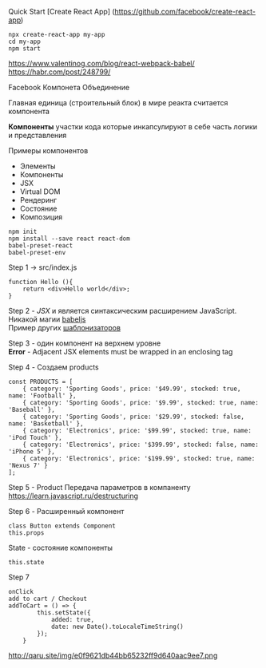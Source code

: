 Quick Start
[Create React App] (https://github.com/facebook/create-react-app)
```
npx create-react-app my-app
cd my-app
npm start
```
https://www.valentinog.com/blog/react-webpack-babel/
https://habr.com/post/248799/

Facebook
Компонета
Объединение 

Главная единица (строительный блок) в мире реакта считается компонента

**Компоненты** участки кода которые инкапсулируют в себе часть логики и представления

Примеры компонентов


- Элементы
- Компоненты
- JSX
- Virtual DOM
- Рендеринг
- Состояние
- Композиция

```
npm init
npm install --save react react-dom
babel-preset-react
babel-preset-env
```

Step 1 -> src/index.js
```
function Hello (){
    return <div>Hello world</div>;
}

```
Step 2 - *JSX* и является синтаксическим расширением JavaScript.  
    Никакой магии [babeljs](https://babeljs.io/repl)  
    Пример других [шаблонизаторов](https://learn.javascript.ru/template-lodash)

Step 3 - один компонент на верхнем уровне   
**Error** - Adjacent JSX elements must be wrapped in an enclosing tag

Step 4 - Создаем products

```
const PRODUCTS = [
    { category: 'Sporting Goods', price: '$49.99', stocked: true, name: 'Football' },
    { category: 'Sporting Goods', price: '$9.99', stocked: true, name: 'Baseball' },
    { category: 'Sporting Goods', price: '$29.99', stocked: false, name: 'Basketball' },
    { category: 'Electronics', price: '$99.99', stocked: true, name: 'iPod Touch' },
    { category: 'Electronics', price: '$399.99', stocked: false, name: 'iPhone 5' },
    { category: 'Electronics', price: '$199.99', stocked: true, name: 'Nexus 7' }
];
```

Step 5 - Product Передача параметров в компаненту
https://learn.javascript.ru/destructuring

Step 6 - Расширенный компонент
```
class Button extends Component 
this.props
```
State - состояние компоненты
```
this.state 
```
Step 7
```
onClick
add to cart / Checkout 
addToCart = () => {
        this.setState({
            added: true,
            date: new Date().toLocaleTimeString()
        });
    }
```
http://qaru.site/img/e0f9621db44bb65232ff9d640aac9ee7.png
    

